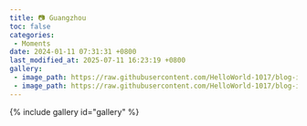 ```yaml
---
title: 📷 Guangzhou
toc: false
categories:
 - Moments
date: 2024-01-11 07:31:31 +0800
last_modified_at: 2025-07-11 16:23:19 +0800
gallery:
 - image_path: https://raw.githubusercontent.com/HelloWorld-1017/blog-images-1/main/imgs/202507111622718.JPG
 - image_path: https://raw.githubusercontent.com/HelloWorld-1017/blog-images-1/main/imgs/202507111622922.JPG
---
```


{% include gallery id="gallery" %}
